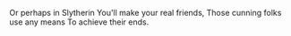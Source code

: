 Or perhaps in Slytherin
You'll make your real friends,
Those cunning folks use any means
To achieve their ends.
